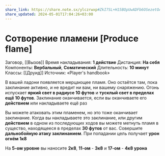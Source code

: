 ```yaml
---
share_link: https://share.note.sx/ylczrwxp#ZkI7SL+H15BOpUwADFb6OSezetOATBWyI4Q0WLK50Ug
share_updated: 2024-05-01T17:04:26+03:00
---
```

# Сотворение пламени [Produce flame]
Заговор, [[Вызов]]
Время накладывания: **1 действие**
Дистанция: **На себя**
Компоненты: **Вербальный**, **Соматический**
Длительность: **10 минут**
Классы: [[Друид]]
Источник: «Player's handbook»

В вашей ладони появляется мерцающее пламя. Оно остаётся там, пока заклинание активно, и не вредит ни вам, ни вашему снаряжению. Огонь испускает **яркий свет в радиусе 10 футов** и **тусклый свет в пределах ещё 10 футов**. Заклинание оканчивается, если вы оканчиваете его **действием** или накладываете ещё раз
  
Вы можете атаковать этим пламенем, но это тоже оканчивает заклинание. Когда вы накладываете это заклинание, или другим **действием** в одном из последующих ходов вы можете метнуть пламя в существо, находящееся в пределах **30 футов** от вас. Совершите **дальнобойную атаку заклинанием**. При попадании цель получает **урон огнём 1к8**
  
На **5-ом уровне** вы наносите **2к8**, **11-ом** - **3к8** и **17-ом** - **4к8 урона**